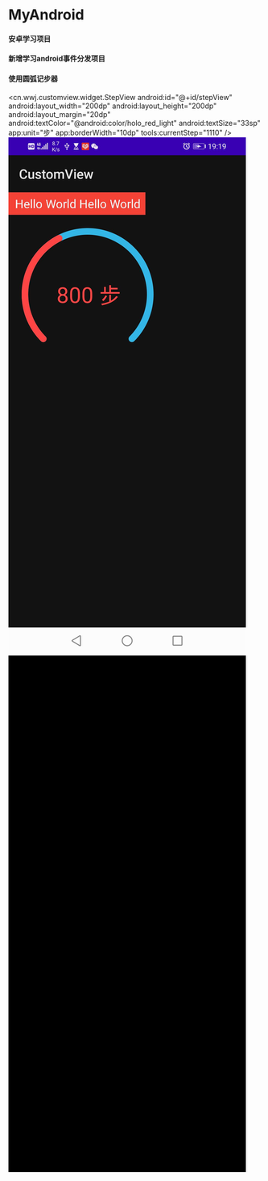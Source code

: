 # MyAndroid
#### 安卓学习项目

#### 新增学习android事件分发项目

#### 使用圆弧记步器
<cn.wwj.customview.widget.StepView
        android:id="@+id/stepView"
        android:layout_width="200dp"
        android:layout_height="200dp"
        android:layout_margin="20dp"
        android:textColor="@android:color/holo_red_light"
        android:textSize="33sp"
        app:unit="步"
        app:borderWidth="10dp"
        tools:currentStep="1110" />
![圆弧记步器截图](https://github.com/githubwwj/MyAndroid/blob/main/gif/arc_step_view_screenshot.png)
![圆弧记步器](https://github.com/githubwwj/MyAndroid/blob/main/gif/arc_step_view.gif)

